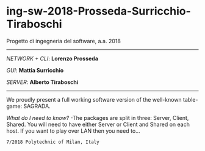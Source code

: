 # ing-sw-2018-Prosseda-Surricchio-Tiraboschi
Progetto di ingegneria del software, a.a. 2018

********************************************************

_NETWORK + CLI_: **Lorenzo Prosseda**

_GUI_: **Mattia Surricchio**

_SERVER_: **Alberto Tiraboschi**

********************************************************

We proudly present a full working software version of the well-known table-game: SAGRADA.

_What do I need to know?_ -The packages are split in three: Server, Client, Shared. You will need to have either Server or Client and Shared on each host. If you want to play over LAN then you need to...


`7/2018 Polytechnic of Milan, Italy`